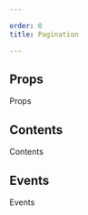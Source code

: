 ```yaml
---

order: 0
title: Pagination

---
```

 
## Props
 
Props
 
## Contents
 
Contents
 
## Events
 
Events
 
